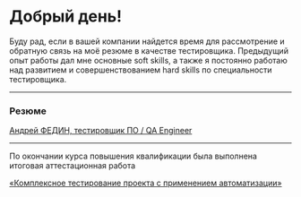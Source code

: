 # Добрый день!

Буду рад, если в вашей компании найдется время для рассмотрение и обратную связь на моё резюме в качестве тестировщика.
Предыдущий опыт работы дал мне основные soft skills, а также я постоянно работаю над развитием и совершенствованием hard skills по специальности тестировщика.
***
### Резюме
[Андрей ФЕДИН, тестировщик ПО / QA Engineer](https://docs.google.com/document/d/1nupr2QfrNpTFRgUxv6Fpv-285LR-R-zg9DZQ1tjOp3A/edit#)
***
По окончании курса повышения квалификации была выполнена итоговая аттестационная работа

[«Комплексное тестирование проекта с применением автоматизации»](https://docs.google.com/document/d/15Mw9Hv8Tye74rFi8P5G459_UW96UJe-y9kbxPn84gME/edit)
